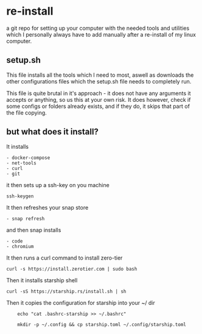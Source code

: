# re-install

a git repo for setting up your computer with the needed tools and utilities which I personally always have to add manually after a re-install of my linux computer.


## setup.sh

This file installs all the tools which I need to most, aswell as downloads the other configurations files which the setup.sh file needs to completely run.

This file is quite brutal in it's approach - it does not have any arguments it accepts or anything, so us this at your own risk. It does however, check if some configs or folders already exists, and if they do, it skips that part of the file copying.

## but what does it install?

It installs

    - docker-compose
    - net-tools
    - curl
    - git

it then sets up a ssh-key on you machine

    ssh-keygen

It then refreshes your snap store

    - snap refresh

and then snap installs

    - code
    - chromium


It then runs a curl command to install zero-tier

    curl -s https://install.zerotier.com | sudo bash

Then it installs starship shell

    curl -sS https://starship.rs/install.sh | sh

Then it copies the configuration for starship into your ~/ dir

        echo "cat .bashrc-starship >> ~/.bashrc"

        mkdir -p ~/.config && cp starship.toml ~/.config/starship.toml
